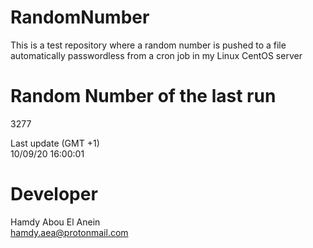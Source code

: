 # RandomNumber    
This is a test repository where a random number is pushed to a file automatically passwordless from a cron job in my Linux CentOS server    
# Random Number of the last run   
3277
      
Last update (GMT +1)    
10/09/20 16:00:01
# Developer    
Hamdy Abou El Anein   
hamdy.aea@protonmail.com
